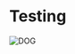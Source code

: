 # Testing 
![DOG](https://upload.wikimedia.org/wikipedia/commons/5/5b/Dog_%28Canis_lupus_familiaris%29_%281%29.jpg)
